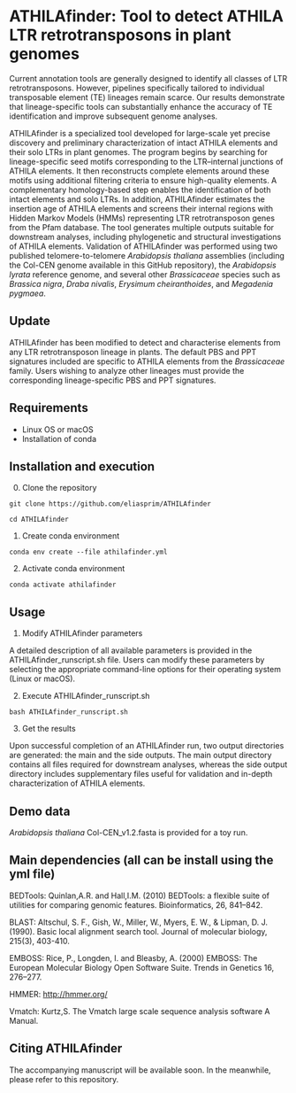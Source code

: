 # ATHILAfinder: Tool to detect ATHILA LTR retrotransposons in plant genomes

Current annotation tools are generally designed to identify all classes of LTR retrotransposons. However, pipelines specifically tailored to individual transposable element (TE) lineages remain scarce. Our results demonstrate that lineage-specific tools can substantially enhance the accuracy of TE identification and improve subsequent genome analyses. 

ATHILAfinder is a specialized tool developed for large-scale yet precise discovery and preliminary characterization of intact ATHILA elements and their solo LTRs in plant genomes. The program begins by searching for lineage-specific seed motifs corresponding to the LTR–internal junctions of ATHILA elements. It then reconstructs complete elements around these motifs using additional filtering criteria to ensure high-quality elements. A complementary homology-based step enables the identification of both intact elements and solo LTRs. In addition, ATHILAfinder estimates the insertion age of ATHILA elements and screens their internal regions with Hidden Markov Models (HMMs) representing LTR retrotransposon genes from the Pfam database. The tool generates multiple outputs suitable for downstream analyses, including phylogenetic and structural investigations of ATHILA elements. Validation of ATHILAfinder was performed using two published telomere-to-telomere *Arabidopsis thaliana* assemblies (including the Col-CEN genome available in this GitHub repository), the *Arabidopsis lyrata* reference genome, and several other *Brassicaceae* species such as *Brassica nigra*, *Draba nivalis*, *Erysimum cheiranthoides*, and *Megadenia pygmaea*.

## Update

ATHILAfinder has been modified to detect and characterise elements from any LTR retrotransposon lineage in plants. The default PBS and PPT signatures included are specific to ATHILA elements from the *Brassicaceae* family. Users wishing to analyze other lineages must provide the corresponding lineage-specific PBS and PPT signatures.

## Requirements

- Linux OS or macOS
- Installation of conda 


## Installation and execution

0. Clone the repository
```shell
git clone https://github.com/eliasprim/ATHILAfinder

cd ATHILAfinder
```

1. Create conda environment
```shell
conda env create --file athilafinder.yml
```

2. Activate conda environment

```shell
conda activate athilafinder
```

## Usage

1. Modify ATHILAfinder parameters

A detailed description of all available parameters is provided in the ATHILAfinder_runscript.sh file. Users can modify these parameters by selecting the appropriate command-line options for their operating system (Linux or macOS).  

2. Execute ATHILAfinder_runscript.sh

```shell
bash ATHILAfinder_runscript.sh
```

3. Get the results

Upon successful completion of an ATHILAfinder run, two output directories are generated: the main and the side outputs. The main output directory contains all files required for downstream analyses, whereas the side output directory includes supplementary files useful for validation and in-depth characterization of ATHILA elements.

## Demo data

*Arabidopsis thaliana* Col-CEN_v1.2.fasta is provided for a toy run.

## Main dependencies (all can be install using the yml file)

BEDTools: Quinlan,A.R. and Hall,I.M. (2010) BEDTools: a flexible suite of utilities for comparing genomic features. Bioinformatics, 26, 841–842.

BLAST: Altschul, S. F., Gish, W., Miller, W., Myers, E. W., & Lipman, D. J. (1990). Basic local alignment search tool. Journal of molecular biology, 215(3), 403-410.

EMBOSS: Rice, P., Longden, I. and Bleasby, A. (2000) EMBOSS: The European Molecular Biology Open Software Suite. Trends in Genetics 16, 276–277. 

HMMER: http://hmmer.org/

Vmatch: Kurtz,S. The Vmatch large scale sequence analysis software A Manual.

## Citing ATHILAfinder

The accompanying manuscript will be available soon. In the meanwhile, please refer to this repository.
